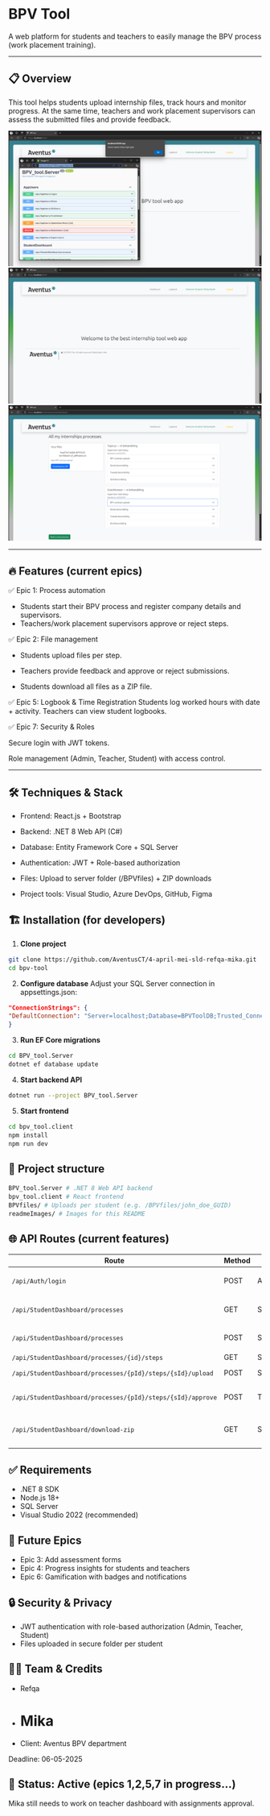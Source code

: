 # BPV Tool

A web platform for students and teachers to easily manage the BPV process (work placement training).

---

## 📋 **Overview**
This tool helps students upload internship files, track hours and monitor progress. At the same time, teachers and work placement supervisors can assess the submitted files and provide feedback.

![API overview](readmeImages/image.png)
![API overview](readmeImages/image2.png)
![API overview](readmeImages/image3.png)

---

## 🔥 **Features (current epics)**
✅ Epic 1: Process automation
- Students start their BPV process and register company details and supervisors.
- Teachers/work placement supervisors approve or reject steps.

✅ Epic 2: File management
- Students upload files per step.

- Teachers provide feedback and approve or reject submissions.
- Students download all files as a ZIP file.

✅ Epic 5: Logbook & Time Registration
Students log worked hours with date + activity.
Teachers can view student logbooks.

✅ Epic 7: Security & Roles

Secure login with JWT tokens.

Role management (Admin, Teacher, Student) with access control.

---

## 🛠️ Techniques & Stack

- Frontend: React.js + Bootstrap

- Backend: .NET 8 Web API (C#)

- Database: Entity Framework Core + SQL Server

- Authentication: JWT + Role-based authorization

- Files: Upload to server folder (/BPVfiles) + ZIP downloads

- Project tools: Visual Studio, Azure DevOps, GitHub, Figma

## 🏗️ Installation (for developers)

1. **Clone project**

```bash
git clone https://github.com/AventusCT/4-april-mei-sld-refqa-mika.git
cd bpv-tool
```

2. **Configure database**
Adjust your SQL Server connection in appsettings.json:

```json
"ConnectionStrings": { 
"DefaultConnection": "Server=localhost;Database=BPVToolDB;Trusted_Connection=True;"
}

```
3. **Run EF Core migrations**

```bash
cd BPV_tool.Server
dotnet ef database update

```

4. **Start backend API**

```bash
dotnet run --project BPV_tool.Server
```

5. **Start frontend**

```bash
cd bpv_tool.client
npm install
npm run dev
```

## 📝 **Project structure**

```bash
BPV_tool.Server # .NET 8 Web API backend
bpv_tool.client # React frontend
BPVfiles/ # Uploads per student (e.g. /BPVfiles/john_doe_GUID)
readmeImages/ # Images for this README
```

## 🌐 **API Routes (current features)**

| Route | Method | Roles | Description |
|-------------------------------------|---------|--------------------------|-----------------------------------------------|
| `/api/Auth/login` | POST | All | Login (receive JWT token) |
| `/api/StudentDashboard/processes` | GET | Student | View own BPV processes |
| `/api/StudentDashboard/processes` | POST | Student | Start new BPV process |
| `/api/StudentDashboard/processes/{id}/steps` | GET | Student/Teacher/Admin | View steps |
| `/api/StudentDashboard/processes/{pId}/steps/{sId}/upload` | POST | Student | Upload file for step |
| `/api/StudentDashboard/processes/{pId}/steps/{sId}/approve` | POST | Teacher | Approve step + give feedback |
| `/api/StudentDashboard/download-zip`| GET | Student | Download all submitted files as ZIP |

## ✅ **Requirements**

- .NET 8 SDK
- Node.js 18+
- SQL Server
- Visual Studio 2022 (recommended)

## 📝 **Future Epics**

- Epic 3: Add assessment forms
- Epic 4: Progress insights for students and teachers
- Epic 6: Gamification with badges and notifications

## 🔒 **Security & Privacy**
- JWT authentication with role-based authorization (Admin, Teacher, Student)
- Files uploaded in secure folder per student

## 🧑‍💻 **Team & Credits**

- Refqa
- # Mika
- Client: Aventus BPV department

Deadline: 06-05-2025

## 💪 **Status: Active (epics 1,2,5,7 in progress...)**
Mika still needs to work on teacher dashboard with assignments approval.
